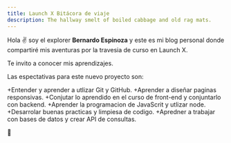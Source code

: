 ```yaml
---
title: Launch X Bitácora de viaje
description: The hallway smelt of boiled cabbage and old rag mats.
---
```


Hola ✌️  soy el explorer **Bernardo Espinoza** y este es mi blog personal donde compartiré mis aventuras por la travesia de curso en Launch X.

Te invito a conocer mis aprendizajes.

Las espectativas para este nuevo proyecto son:

+Entender y aprender a utlizar Git y GitHub.
+Aprender a diseñar paginas responsivas.
+Conjutar lo aprendido en el curso de front-end y conjuntarlo con backend.
+Aprender la programacion de JavaScrit y utlizar node.
+Desarrolar buenas practicas y limpiesa de codigo.
+Apredner a trabajar con bases de datos y crear API de consultas.



🚀
